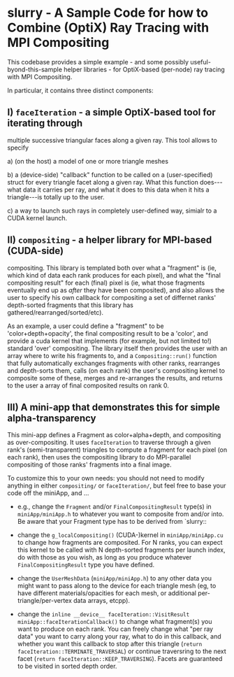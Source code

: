 # slurry - A Sample Code for how to Combine (OptiX) Ray Tracing with MPI Compositing

This codebase provides a simple example - and some possibly
useful-byond-this-sample helper libraries - for OptiX-based (per-node)
ray tracing with MPI Compositing.

In particular, it contains three distinct components:

## I) `faceIteration` - a simple OptiX-based tool for iterating through
  multiple successive triangular faces along a given ray. This tool
  allows to specify 
  
  a) (on the host) a model of one or more triangle meshes
  
  b) a (device-side) "callback" function to be called on a
  (user-specified) struct for every triangle facet along a given ray.
  What this function does---what data it carries per ray, and what it
  does to this data when it hits a triangle---is totally up to the user.
  
  c) a way to launch such rays in completely user-defined way, simialr
  to a CUDA kernel launch.
  
## II) `compositing` - a helper library for MPI-based (CUDA-side)
compositing. This library is templated both over what a "fragment" is
(ie, which kind of data each rank produces for each pixel), and what
the "final compositing result" for each (final) pixel is (ie, what
those fragments eventually end up as _after_ they have been
composited), and also allows the user to specify his own callback for
compositing a set of differnet ranks' depth-sorted fragments that this
library has gathered/rearranged/sorted/etc). 

As an example, a user could define a "fragment" to be
'color+depth+opacity', the final compositing result to be a 'color',
and provide a cuda kernel that implements (for example, but not
limited to!) standard 'over' compositing. The library itself then
provides the user with an array where to write his fragments to, and a
`Compositing::run()` function that fully automatically exchanges
fragments with other ranks, rearranges and depth-sorts them, calls (on
each rank) the user's compositing kernel to composite some of these,
merges and re-arranges the results, and returns to the user a array of
final composited results on rank 0.

## III) A mini-app that demonstrates this for simple alpha-transparency

This mini-app defines a Fragment as color+alpha+depth, and compositing
as over-compositing. It uses `faceIteration` to traverse through a
given rank's (semi-transparent) triangles to compute a fragment for
each pixel (on each rank), then uses the compositing library to do
MPI-parallel compositing of those ranks' fragments into a final image.


To customize this to your own needs: you should not need to modify
anything in either `compositing/` or `faceIteration/`, but feel free
to base your code off the miniApp, and ...

- e.g., change the `Fragment` and/or `FinalCompositingResult` type(s)
  in `miniApp/miniApp.h` to whatever you want to composite from and/or into.
  Be aware that your Fragment type has to be derived from `slurry::
  
- change the `g_localCompositing()` (CUDA-)kernel in
  `miniApp/miniApp.cu` to change how fragments are composited. For N
  ranks, you can expect this kernel to be called with N depth-sorted
  fragments per launch index, do with those as you wish, as long as
  you produce whatever `FinalCompositingResult` type you have defined.
  
- change the `UserMeshData` (`miniApp/miniApp.h`) to any other data
  you might want to pass along to the device for each triangle mesh
  (eg, to have different materials/opacities for each mesh, or
  additional per-triangle/per-vertex data arrays, etcpp).

- change the `inline __device__ faceIteration::VisitResult
  miniApp::faceIterationCallback()` to change what fragment(s) you
  want to produce on each rank. You can freely change what "per ray
  data" you want to carry along your ray, what to do in this callback,
  and whether you want this callback to stop after this triangle
  (`return faceIteration::TERMINATE_TRAVERSAL`) or continue
  traversring to the next facet (`return
  faceIteration::KEEP_TRAVERSING`). Facets are guaranteed to be
  visited in sorted depth order.


